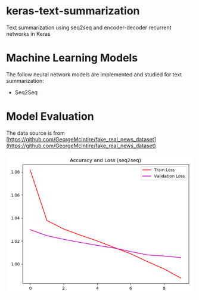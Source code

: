 # keras-text-summarization

Text summarization using seq2seq and encoder-decoder recurrent networks in Keras

# Machine Learning Models

The follow neural network models are implemented and studied for text summarization:

* Seq2Seq 

# Model Evaluation

The data source is from [https://github.com/GeorgeMcIntire/fake_real_news_dataset](https://github.com/GeorgeMcIntire/fake_real_news_dataset)


![seq2seq-history](/keras_text_summarization/training/reports/seq2seq-history.png)

